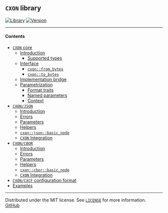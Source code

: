 ## `CXON` library

[![Library][img-lib]](https://github.com/oknenavin/cxon)
[![Version][img-ver]](https://github.com/oknenavin/cxon/releases)  


--------------------------------------------------------------------------------

#### Contents
  - [`CXON` core](../src/cxon/README.md)
    - [Introduction](../src/cxon/README.md#introduction)
      - [Supported types](../src/cxon/README.md#supported-types)
    - [Interface](../src/cxon/README.md#interface)
      - [`cxon::from_bytes`](../src/cxon/README.md#read-interface)
      - [`cxon::to_bytes`](../src/cxon/README.md#write-interface)
    - [Implementation bridge](../src/cxon/README.md#implementation-bridge)
    - [Parametrization](../src/cxon/README.md#parametrization)
      - [Format traits](../src/cxon/README.md#format-traits)
      - [Named parameters](../src/cxon/README.md#named-parameters)
      - [Context](../src/cxon/README.md#context)
  - [`CXON/JSON`](../src/cxon/lang/json/README.md)
    - [Introduction](../src/cxon/lang/json/README.md#introduction)
    - [Errors](../src/cxon/lang/json/README.md#errors)
    - [Parameters](../src/cxon/lang/json/README.md#parameters)
    - [Helpers](../src/cxon/lang/json/README.md#helpers)
    - [`cxon::json::basic_node`](../src/cxon/lang/json/node/README.md#basic_node)
    - [`CXON` Integration](../src/cxon/lang/json/node/README.md#cxon-integration)
  - [`CXON/CBOR`](../src/cxon/lang/cbor/README.md)
    - [Introduction](../src/cxon/lang/cbor/README.md#introduction)
    - [Errors](../src/cxon/lang/cbor/README.md#errors)
    - [Parameters](../src/cxon/lang/cbor/README.md#parameters)
    - [Helpers](../src/cxon/lang/cbor/README.md#helpers)
    - [`cxon::cbor::basic_node`](../src/cxon/lang/cbor/node/README.md#basic_node)
    - [`CXON` Integration](../src/cxon/lang/cbor/node/README.md#cxon-integration)
  - [`CXON/CXCF` configuration format](../src/cxon/lang/cxcf/README.md)
  - [Examples](../example/README.md)


--------------------------------------------------------------------------------

Distributed under the MIT license. See [`LICENSE`](../LICENSE) for more information.  
[GitHub](https://github.com/oknenavin/cxon)  


<!-- links -->
[img-lib]: https://img.shields.io/badge/lib-CXON-608060.svg?style=plastic
[img-ver]: https://img.shields.io/github/release/oknenavin/cxon.svg?style=plastic&color=608060
